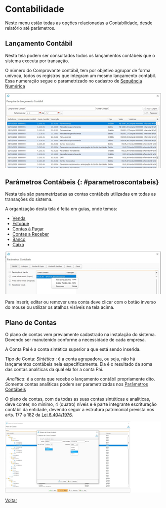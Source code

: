 # Contabilidade

Neste menu estão todas as opções relacionadas a Contabilidade, desde relatório até parâmetros.



## Lançamento Contábil

Nesta tela podem ser consultados todos os lançamentos contábeis que o sistema executa por transação.

O número do Comprovante contábil, tem por objetivo agrupar de forma unívoca, todos os registros que integram um mesmo lançamento contábil. Essa numeração segue o parametrizado no cadastro de [Sequência Numérica](sistema_sequencia_numerica.md)

![](images/contabilidade_lancamento_contabil.jpg)



## Parâmetros Contábeis {: #parametroscontabeis}

Nesta tela são parametrizadas as contas contábeis utilizadas em todas as transações do sistema.

A organização desta tela é feita em guias, onde temos:

- [Venda](contabilidade_parametro_contabil_venda.md)
- [Estoque](contabilidade_parametro_contabil_estoque.md)
- [Contas à Pagar](contabilidade_parametro_contabil_contas_pagar.md)
- [Contas a Receber](contabilidade_parametro_contabil_contas_receber.md)
- [Banco](contabilidade_parametro_contabil_banco.md)
- [Caixa](contabilidade_parametro_contabil_caixa.md)



![](images/contabilidade_parametro_contabil.jpg)



Para inserir, editar ou remover uma conta deve clicar com o botão inverso do mouse ou utilizar os atalhos  visíveis na tela acima.





## Plano de Contas

O plano de contas vem previamente cadastrado na instalação do sistema. Devendo ser manutenido conforme a necessidade de cada empresa.

A Conta Pai é a conta sintética superior a que está sendo inserida.

Tipo de Conta: *Sintética* : é a conta agrupadora, ou seja, não há lançamentos contábeis nela especificamente. Ela é o resultado da soma das contas analíticas da qual ela for a conta Pai.

​                            *Analítica*: é a conta que recebe o lançamento contábil propriamente dito. Somente contas analíticas podem ser parametrizadas nos [Parâmetros Contábeis](contabilidade.md#parametroscontabeis)

O plano de contas, com da todas as suas contas sintéticas e analíticas, deve conter, no mínimo, 4 (quatro) níveis e é parte integrante escrituração contábil da entidade, devendo seguir a estrutura patrimonial prevista nos arts. 177 a 182 da [Lei 6.404/1976](http://www.normaslegais.com.br/legislacao/contabil/lei6404_1976.htm).



![](images/contabilidade_plano_contas.jpg)





[Voltar](index.md)